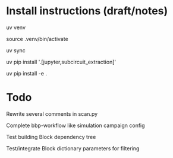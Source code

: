 # Install instructions (draft/notes)

uv venv

source .venv/bin/activate

uv sync

uv pip install '.[jupyter,subcircuit_extraction]'

uv pip install -e .


# Todo

Rewrite several comments in scan.py

Complete bbp-workflow like simulation campaign config

Test building Block dependency tree

Test/integrate Block dictionary parameters for filtering